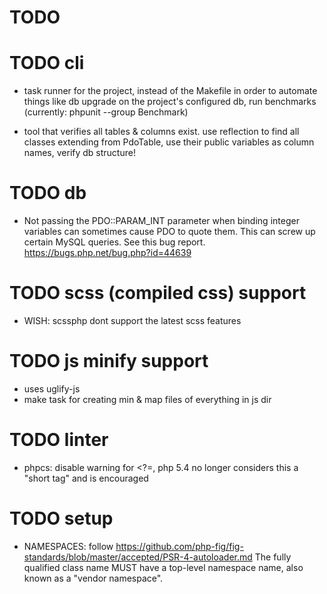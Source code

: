# TODO



# TODO cli
- task runner for the project, instead of the Makefile
  in order to automate things like db upgrade on the project's configured db,
  run benchmarks (currently: phpunit --group Benchmark)

- tool that verifies all tables & columns exist. use reflection to find all
  classes extending from PdoTable, use their public variables as column names,
  verify db structure!




# TODO db
- Not passing the PDO::PARAM_INT parameter when binding integer variables can
  sometimes cause PDO to quote them. This can screw up certain MySQL queries.
  See this bug report.  https://bugs.php.net/bug.php?id=44639



# TODO scss (compiled css) support
- WISH: scssphp dont support the latest scss features






# TODO js minify support
- uses uglify-js
- make task for creating min & map files of everything in js dir



# TODO linter
- phpcs: disable warning for <?=, php 5.4 no longer considers this a "short tag" and is encouraged



# TODO setup
- NAMESPACES: follow https://github.com/php-fig/fig-standards/blob/master/accepted/PSR-4-autoloader.md
	The fully qualified class name MUST have a top-level namespace name, also known as a "vendor namespace".

